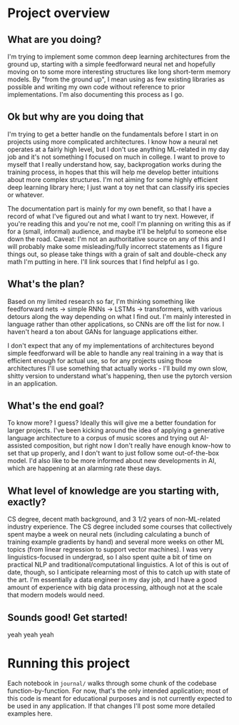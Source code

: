 # Project overview
## What are you doing?
I'm trying to implement some common deep learning architectures from the ground up, starting with a simple feedforward neural net and hopefully moving on to some more interesting structures like long short-term memory models. By "from the ground up", I mean using as few existing libraries as possible and writing my own code without reference to prior implementations. I'm also documenting this process as I go.
## Ok but why are you doing that
I'm trying to get a better handle on the fundamentals before I start in on projects using more complicated architectures. I know how a neural net operates at a fairly high level, but I don't use anything ML-related in my day job and it's not something I focused on much in college. I want to prove to myself that I really understand how, say, backprogation works during the training process, in hopes that this will help me develop better intuitions about more complex structures. I'm not aiming for some highly efficient deep learning library here; I just want a toy net that can classify iris species or whatever.

The documentation part is mainly for my own benefit, so that I have a record of what I've figured out and what I want to try next. However, if you're reading this and you're not me, cool! I'm planning on writing this as if for a (small, informal) audience, and maybe it'll be helpful to someone else down the road. Caveat: I'm not an authoritative source on any of this and I will probably make some misleading/fully incorrect statements as I figure things out, so please take things with a grain of salt and double-check any math I'm putting in here. I'll link sources that I find helpful as I go.
## What's the plan?
Based on my limited research so far, I'm thinking something like feedforward nets -> simple RNNs -> LSTMs -> transformers, with various detours along the way depending on what I find out. I'm mainly interested in language rather than other applications, so CNNs are off the list for now. I haven't heard a ton about GANs for language applications either.

I don't expect that any of my implementations of architectures beyond simple feedforward will be able to handle any real training in a way that is efficient enough for actual use, so for any projects using those architectures I'll use something that actually works - I'll build my own slow, shitty version to understand what's happening, then use the pytorch version in an application.
## What's the end goal?
To know more? I guess? Ideally this will give me a better foundation for larger projects. I've been kicking around the idea of applying a generative language architecture to a corpus of music scores and trying out AI-assisted composition, but right now I don't really have enough know-how to set that up properly, and I don't want to just follow some out-of-the-box model. I'd also like to be more informed about new developments in AI, which are happening at an alarming rate these days.
## What level of knowledge are you starting with, exactly?
CS degree, decent math background, and 3 1/2 years of non-ML-related industry experience. The CS degree included some courses that collectively spent maybe a week on neural nets (including calculating a bunch of training example gradients by hand) and several more weeks on other ML topics (from linear regression to support vector machines). I was very linguistics-focused in undergrad, so I also spent quite a bit of time on practical NLP and traditional/computational linguistics. A lot of this is out of date, though, so I anticipate relearning most of this to catch up with state of the art. I'm essentially a data engineer in my day job, and I have a good amount of experience with big data processing, although not at the scale that modern models would need.
## Sounds good! Get started!
yeah yeah yeah

# Running this project
Each notebook in ```journal/``` walks through some chunk of the codebase function-by-function. For now, that's the only intended application; most of this code is meant for educational purposes and is not currently expected to be used in any application. If that changes I'll post some more detailed examples here.